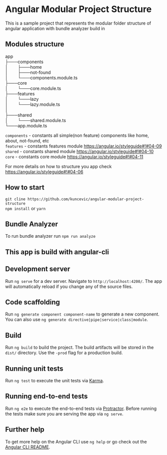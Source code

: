 # Angular Modular Project Structure

This is a sample project that represents the modular folder structure of angular application with bundle analyzer build in

## Modules structure

 app  
   ├───components  
   │   &nbsp;&nbsp;&nbsp;&nbsp;&nbsp;&nbsp;&nbsp;├───home  
   │   &nbsp;&nbsp;&nbsp;&nbsp;&nbsp;&nbsp;&nbsp;├───not-found  
   │   &nbsp;&nbsp;&nbsp;&nbsp;&nbsp;&nbsp;&nbsp;└───components.module.ts  
   ├───core  
   │   &nbsp;&nbsp;&nbsp;&nbsp;&nbsp;&nbsp;&nbsp;└───core.module.ts  
   ├───features  
   │   &nbsp;&nbsp;&nbsp;&nbsp;&nbsp;&nbsp;&nbsp;└───lazy  
   │			 &nbsp;&nbsp;&nbsp;&nbsp;&nbsp;&nbsp;&nbsp;└───lazy.module.ts  
   │   
   ├───shared  
   │   &nbsp;&nbsp;&nbsp;&nbsp;&nbsp;&nbsp;&nbsp;└───shared.module.ts  
   └───app.module.ts 
	 
`components` - constants all simple(non feature) components like home, about, not-found, etc    
`features` - constants features module <a href="https://angular.io/styleguide#!#04-09" target="_blank">https://angular.io/styleguide#!#04-09</a>  
`shared` - constants shared module <a href="https://angular.io/styleguide#!#04-10" target="_blank">https://angular.io/styleguide#!#04-10</a>  
`core` - constants core module <a href="https://angular.io/styleguide#!#04-11" target="_blank">https://angular.io/styleguide#!#04-11</a>  

For more details on how to structure you app check https://angular.io/styleguide#!#04-06

## How to start

`git cline https://github.com/kuncevic/angular-modular-project-structure`  
`npm install` or `yarn`

## Bundle Analyzer

To run bundle analyzer run `npm run analyze`

## This app is build with angular-cli

## Development server

Run `ng serve` for a dev server. Navigate to `http://localhost:4200/`. The app will automatically reload if you change any of the source files.

## Code scaffolding

Run `ng generate component component-name` to generate a new component. You can also use `ng generate directive|pipe|service|class|module`.

## Build

Run `ng build` to build the project. The build artifacts will be stored in the `dist/` directory. Use the `-prod` flag for a production build.

## Running unit tests

Run `ng test` to execute the unit tests via [Karma](https://karma-runner.github.io).

## Running end-to-end tests

Run `ng e2e` to execute the end-to-end tests via [Protractor](http://www.protractortest.org/).
Before running the tests make sure you are serving the app via `ng serve`.

## Further help

To get more help on the Angular CLI use `ng help` or go check out the [Angular CLI README](https://github.com/angular/angular-cli/blob/master/README.md).
